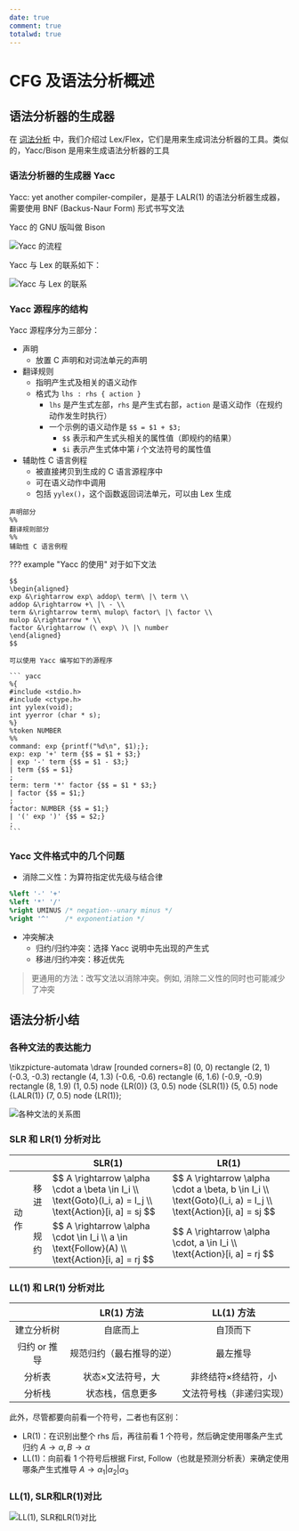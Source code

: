 ```yaml
---
date: true
comment: true
totalwd: true
---
```


# CFG 及语法分析概述

## 语法分析器的生成器

在 [词法分析](../ch2.md) 中，我们介绍过 Lex/Flex，它们是用来生成词法分析器的工具。类似的，Yacc/Bison 是用来生成语法分析器的工具

### 语法分析器的生成器 Yacc

Yacc: yet another compiler-compiler，是基于 LALR(1) 的语法分析器生成器，需要使用 BNF (Backus-Naur Form) 形式书写文法

Yacc 的 GNU 版叫做 Bison

![Yacc 的流程](../../../assets/img/docs/CS/Compilers/ch3/image-34.png)

Yacc 与 Lex 的联系如下：

![Yacc 与 Lex 的联系](../../../assets/img/docs/CS/Compilers/ch3/image-35.png)

### Yacc 源程序的结构

Yacc 源程序分为三部分：

- 声明
    - 放置 C 声明和对词法单元的声明
- 翻译规则
    - 指明产生式及相关的语义动作
    - 格式为 `lhs : rhs { action }`
        - `lhs` 是产生式左部，`rhs` 是产生式右部，`action` 是语义动作（在规约动作发生时执行）
        - 一个示例的语义动作是 `$$ = $1 + $3;`
            - `$$` 表示和产生式头相关的属性值（即规约的结果）
            - `$i` 表示产生式体中第 $i$ 个文法符号的属性值
- 辅助性 C 语言例程
    - 被直接拷贝到生成的 C 语言源程序中
    - 可在语义动作中调用
    - 包括 `yylex()`，这个函数返回词法单元，可以由 Lex 生成

```
声明部分
%%
翻译规则部分
%%
辅助性 C 语言例程
```

??? example "Yacc 的使用"
    对于如下文法

    $$
    \begin{aligned}
    exp &\rightarrow exp\ addop\ term\ |\ term \\
    addop &\rightarrow +\ |\ - \\
    term &\rightarrow term\ mulop\ factor\ |\ factor \\
    mulop &\rightarrow * \\
    factor &\rightarrow (\ exp\ )\ |\ number
    \end{aligned}
    $$

    可以使用 Yacc 编写如下的源程序

    ``` yacc
    %{
    #include <stdio.h>
    #include <ctype.h>
    int yylex(void);
    int yyerror (char * s);
    %}
    %token NUMBER
    %%
    command: exp {printf("%d\n", $1);};
    exp: exp '+' term {$$ = $1 + $3;}
    | exp '-' term {$$ = $1 - $3;}
    | term {$$ = $1}
    ;
    term: term '*' factor {$$ = $1 * $3;}
    | factor {$$ = $1;}
    ;
    factor: NUMBER {$$ = $1;}
    | '(' exp ')' {$$ = $2;}
    ;
    ```

### Yacc 文件格式中的几个问题

- 消除二义性：为算符指定优先级与结合律
``` yacc
%left '-' '+'
%left '*' '/'
%right UMINUS /* negation--unary minus */
%right '^'    /* exponentiation */
```
- 冲突解决
    - 归约/归约冲突：选择 Yacc 说明中先出现的产生式
    - 移进/归约冲突：移近优先

> 更通用的方法：改写文法以消除冲突。例如, 消除二义性的同时也可能减少了冲突

## 语法分析小结

### 各种文法的表达能力

\tikzpicture-automata
    \draw [rounded corners=8] (0, 0) rectangle (2, 1)
                            (-0.3, -0.3) rectangle (4, 1.3)
                            (-0.6, -0.6) rectangle (6, 1.6)
                            (-0.9, -0.9) rectangle (8, 1.9)
                            (1, 0.5) node {LR(0)}
                            (3, 0.5) node {SLR(1)}
                            (5, 0.5) node {LALR(1)}
                            (7, 0.5) node {LR(1)};

![各种文法的关系图](../../../assets/img/docs/CS/Compilers/ch3/image-11.png)

### SLR 和 LR(1) 分析对比

<table><thead><tr><th colspan="2"></th><th>SLR(1)</th><th>LR(1)</th></tr></thead><tbody><tr><td rowspan="2">动作</td><td>移进</td><td>
$$
A \rightarrow \alpha \cdot a \beta \in I_i \\
\text{Goto}(I_i, a) = I_j \\
\text{Action}[i, a] = sj
$$
</td><td>
$$
A \rightarrow \alpha \cdot a \beta, b \in I_i \\
\text{Goto}(I_i, a) = I_j \\
\text{Action}[i, a] = sj
$$
</td></tr><tr><td>规约</td><td>
$$
A \rightarrow \alpha \cdot \in I_i \\
a \in \text{Follow}(A) \\
\text{Action}[i, a] = rj
$$
</td><td>
$$
A \rightarrow \alpha \cdot, a \in I_i \\
\text{Action}[i, a] = rj
$$
</td></tr></tbody></table>

### LL(1) 和 LR(1) 分析对比

||LR(1) 方法|LL(1) 方法|
|:-:|:-:|:-:|
|建立分析树|自底而上|自顶而下|
|归约 or 推导|规范归约（最右推导的逆）|最左推导|
|分析表|状态×文法符号，大|非终结符×终结符，小|
|分析栈|状态栈，信息更多|文法符号栈（非递归实现）|

此外，尽管都要向前看一个符号，二者也有区别：

- LR(1)：在识别出整个 rhs 后，再往前看 1 个符号，然后确定使用哪条产生式归约 $A \rightarrow \alpha, B \rightarrow \alpha$
- LL(1)：向前看 1 个符号后根据 First, Follow（也就是预测分析表）来确定使用哪条产生式推导 $A \rightarrow \alpha_1 | \alpha_2 | \alpha_3$

### LL(1), SLR和LR(1)对比

![LL(1), SLR和LR(1)对比](../../../assets/img/docs/CS/Compilers/ch3/image-37.png)